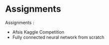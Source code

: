 # Assignments
Assignments :
- Afsis Kaggle Competition
- Fully connected neural network from scratch

